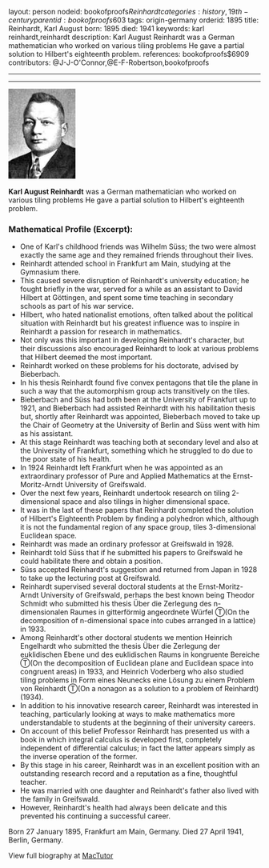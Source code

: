 layout: person
nodeid: bookofproofs$Reinhardt
categories: history,19th-century
parentid: bookofproofs$603
tags: origin-germany
orderid: 1895
title: Reinhardt, Karl August
born: 1895
died: 1941
keywords: karl reinhardt,reinhardt
description: Karl August Reinhardt was a German mathematician who worked on various tiling problems He gave a partial solution to Hilbert's eighteenth problem.
references: bookofproofs$6909
contributors: @J-J-O'Connor,@E-F-Robertson,bookofproofs

---



---

![Reinhardt.jpg](https://github.com/bookofproofs/bookofproofs.github.io/blob/main/_sources/_assets/images/portraits/Reinhardt.jpg?raw=true)

**Karl August Reinhardt** was a German mathematician who worked on various tiling problems He gave a partial solution to Hilbert's eighteenth problem.

### Mathematical Profile (Excerpt):
* One of Karl's childhood friends was Wilhelm Süss; the two were almost exactly the same age and they remained friends throughout their lives.
* Reinhardt attended school in Frankfurt am Main, studying at the Gymnasium there.
* This caused severe disruption of Reinhardt's university education; he fought briefly in the war, served for a while as an assistant to David Hilbert at Göttingen, and spent some time teaching in secondary schools as part of his war service.
* Hilbert, who hated nationalist emotions, often talked about the political situation with Reinhardt but his greatest influence was to inspire in Reinhardt a passion for research in mathematics.
* Not only was this important in developing Reinhardt's character, but their discussions also encouraged Reinhardt to look at various problems that Hilbert deemed the most important.
* Reinhardt worked on these problems for his doctorate, advised by Bieberbach.
* In his thesis Reinhardt found five convex pentagons that tile the plane in such a way that the automorphism group acts transitively on the tiles.
* Bieberbach and Süss had both been at the University of Frankfurt up to 1921, and Bieberbach had assisted Reinhardt with his habilitation thesis but, shortly after Reinhardt was appointed, Bieberbach moved to take up the Chair of Geometry at the University of Berlin and Süss went with him as his assistant.
* At this stage Reinhardt was teaching both at secondary level and also at the University of Frankfurt, something which he struggled to do due to the poor state of his health.
* In 1924 Reinhardt left Frankfurt when he was appointed as an extraordinary professor of Pure and Applied Mathematics at the Ernst-Moritz-Arndt University of Greifswald.
* Over the next few years, Reinhardt undertook research on tiling 2-dimensional space and also tilings in higher dimensional space.
* It was in the last of these papers that Reinhardt completed the solution of Hilbert's Eighteenth Problem by finding a polyhedron which, although it is not the fundamental region of any space group, tiles 3-dimensional Euclidean space.
* Reinhardt was made an ordinary professor at Greifswald in 1928.
* Reinhardt told Süss that if he submitted his papers to Greifswald he could habilitate there and obtain a position.
* Süss accepted Reinhardt's suggestion and returned from Japan in 1928 to take up the lecturing post at Greifswald.
* Reinhardt supervised several doctoral students at the Ernst-Moritz-Arndt University of Greifswald, perhaps the best known being Theodor Schmidt who submitted his thesis Über die Zerlegung des n-dimensionalen Raumes in gitterförmig angeordnete Würfel  Ⓣ(On the decomposition of n-dimensional space into cubes arranged in a lattice) in 1933.
* Among Reinhardt's other doctoral students we mention Heinrich Engelhardt who submitted the thesis Über die Zerlegung der euklidischen Ebene und des euklidischen Raums in kongruente Bereiche Ⓣ(On the decomposition of Euclidean plane and Euclidean space into congruent areas) in 1933, and Heinrich Voderberg who also studied tiling problems in Form eines Neunecks eine Lösung zu einem Problem von Reinhardt Ⓣ(On a nonagon as a solution to a problem of Reinhardt) (1934).
* In addition to his innovative research career, Reinhardt was interested in teaching, particularly looking at ways to make mathematics more understandable to students at the beginning of their university careers.
* On account of this belief Professor Reinhardt has presented us with a book in which integral calculus is developed first, completely independent of differential calculus; in fact the latter appears simply as the inverse operation of the former.
* By this stage in his career, Reinhardt was in an excellent position with an outstanding research record and a reputation as a fine, thoughtful teacher.
* He was married with one daughter and Reinhardt's father also lived with the family in Greifswald.
* However, Reinhardt's health had always been delicate and this prevented his continuing a successful career.

Born 27 January 1895, Frankfurt am Main, Germany. Died 27 April 1941, Berlin, Germany.

View full biography at [MacTutor](https://mathshistory.st-andrews.ac.uk/Biographies/Reinhardt/)
